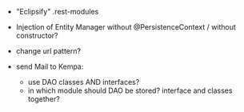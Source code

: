 - "Eclipsify" .rest-modules
- Injection of Entity Manager without @PersistenceContext / without constructor?
- change url pattern?

- send Mail to Kempa:
    - use DAO classes AND interfaces?
    - in which module should DAO be stored? interface and classes together?